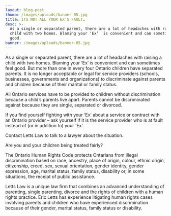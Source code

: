 ```yaml
---
layout: blog-post
thumb: /images/uploads/banner-05.jpg
title: ITS NOT ALL YOUR EX’S FAULT…
desc: >-
  As a single or separated parent, there are a lot of headaches with raising a
  child with two homes. Blaming your ‘Ex’  is convenient and can sometimes feel
  good.
banner: /images/uploads/banner-05.jpg
---
```

As a single or separated parent, there are a lot of headaches with raising a child with two homes. Blaming your ‘Ex’  is convenient and can sometimes feel good. But more than one in every four Ontario children have separated parents. It is no longer acceptable or legal for service providers (schools, businesses, governments and organizations) to discriminate against parents and children because of their marital or family status.



All Ontario services have to be provided to children without discrimination because a child’s parents live apart. Parents cannot be discriminated against because they are single, separated or divorced.



If you find yourself fighting with your ‘Ex’ about a service or contract with an Ontario provider – ask yourself if it is the service provider who is at fault instead of (or in addition to) your ‘Ex’.



Contact Letts Law to talk to a lawyer about the situation.



Are you and your children being treated fairly?



The Ontario Human Rights Code protects Ontarians from illegal discrimination based on race, ancestry, place of origin, colour, ethnic origin, citizenship, creed, sex, sexual orientation, gender identity, gender expression, age, marital status, family status, disability or, in some situations, the receipt of public assistance.



Letts Law is a unique law firm that combines an advanced understanding of parenting, single parenting, divorce and the rights of children with a human rights practice. Eric Letts has experience litigating human rights cases involving parents and children who have experienced discrimination because of their gender, marital status, family status or disability.
